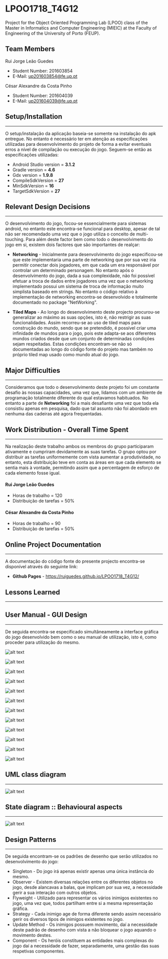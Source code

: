 # LPOO1718_T4G12

Project for the Object Oriented Programming Lab (LPOO) class of the Master in Informatics and Computer Engineering (MIEIC) at the Faculty of Engineering of the University of Porto (FEUP). 


## Team Members 


Rui Jorge Leão Guedes <br>
* Student Number: 201603854
* E-Mail: up201603854@fe.up.pt

César Alexandre da Costa Pinho <br>
* Student Number: 201604039
* E-Mail: up201604039@fe.up.pt 


## Setup/Installation
-----

O setup/instalação da aplicação baseia-se somente na instalação do apk entregue. No entanto é necessário ter em atenção as especificações utilizadas para desenvolvimento do projeto de forma a evitar eventuais erros a nível de compilação ou execução do jogo. Seguem-se então as especificações utilizadas:

* Android Studio version = **3.1.2**
* Gradle version = **4.6**
* Gdx version = **1.9.8**
* CompileSdkVersion = **27**
* MinSdkVersion = **16**
* TargetSdkVersion = **27**

## Relevant Design Decisions
-----

O desenvolvimento do jogo, focou-se essencialmente para sistemas android, no entanto este encontra-se funcional para desktop, apesar de tal não ser recomendado uma vez que o jogo utiliza o conceito de multi-touching. Para além deste factor bem como todo o desenvolvimento do jogo em si, existem dois factores que são importantes de realçar:

* **Networking** - Inicialmente para desenvolvimento do jogo especificou-se que este implementaria uma parte de networking que por sua vez iria permitir conectar dois jogadores, em que cada um era responsável por controlar um determinado personagem. No entanto após o desenvolvimento do jogo, dada a sua complexidade, não foi possível efetuar a troca de dados entre jogadores uma vez que o networking implementado possui um sistema de troca de informação muito simplista baseado em strings. No entanto o código relativo à implementação de networking encontra-se desenvolvido e totalmente documentado no package "NetWorking".

* **Tiled Maps** - Ao longo do desenvolvimento deste projecto procurou-se generalizar ao máximo as suas opções, isto é, não restrigir as suas funcionalidades. Assim recorreu-se ao uso de tiled maps para construção do mundo, sendo que se pretendido, é possível criar uma infinidade de mundos para o jogo, pois este adapta-se aos diferentes mundos criados desde que um conjunto de determinadas condições sejam respeitadas. Estas condições encontram-se não só documentadas ao longo do código fonte do projeto mas também no próprio tiled map usado como mundo atual do jogo.
  
## Major Difficulties
-----

Consideramos que todo o desenvolvimento deste projeto foi um constante desafio às nossas capacidades, uma vez que, lidamos com um ambiente de programação totalmente diferente do qual estavamos habituados. No entanto a parte de **Networking** foi a mais desafiante uma vez que toda ela consistiu apenas em pesquisa, dado que tal assunto não foi abordado em nenhuma das cadeiras até agora frequentadas.

## Work Distribution - Overall Time Spent 
-----

Na realização deste trabalho ambos os membros do grupo participaram ativamente e cumpriram devidamente as suas tarefas. O grupo optou por distribuir as tarefas uniformemente com vista aumentar a produtividade, no entanto, esta distribuição teve em conta as áreas em que cada elemento se sentia mais à vontade, permitindo assim que a percentagem de esforço de cada elemento fosse igual. 

#### Rui Jorge Leão Guedes <br>

* Horas de trabalho = 120
* Distribuição de tarefas = 50%

#### César Alexandre da Costa Pinho <br>

* Horas de trabalho = 90
* Distribuição de tarefas = 50%

## Online Project Documentation
-----

A documentação do código fonte do presente projecto encontra-se disponível através do seguinte link:

* **Github Pages** - https://ruiguedes.github.io/LPOO1718_T4G12/

## Lessons Learned
-----



## User Manual - GUI Design 
-----

  De seguida encontra-se especificado simultãneamente a interface gráfica do jogo desenvolvido bem como o seu manual de utilização, isto é, como proceder para utilização do mesmo. 

![alt text](https://github.com/RuiGuedes/LPOO1718_T4G12/blob/master/Unstoppable_Bros/FinalRelease/Screenshots/UserManual1.png)

![alt text](https://github.com/RuiGuedes/LPOO1718_T4G12/blob/master/Unstoppable_Bros/FinalRelease/Screenshots/UserManual2.png)

![alt text](https://github.com/RuiGuedes/LPOO1718_T4G12/blob/master/Unstoppable_Bros/FinalRelease/Screenshots/UserManual3.png)

![alt text](https://github.com/RuiGuedes/LPOO1718_T4G12/blob/master/Unstoppable_Bros/FinalRelease/Screenshots/UserManual4.png)

![alt text](https://github.com/RuiGuedes/LPOO1718_T4G12/blob/master/Unstoppable_Bros/FinalRelease/Screenshots/UserManual5.png)

![alt text](https://github.com/RuiGuedes/LPOO1718_T4G12/blob/master/Unstoppable_Bros/FinalRelease/Screenshots/UserManual6.png)

![alt text](https://github.com/RuiGuedes/LPOO1718_T4G12/blob/master/Unstoppable_Bros/FinalRelease/Screenshots/UserManual7.png)

![alt text](https://github.com/RuiGuedes/LPOO1718_T4G12/blob/master/Unstoppable_Bros/FinalRelease/Screenshots/UserManual8.png)

![alt text](https://github.com/RuiGuedes/LPOO1718_T4G12/blob/master/Unstoppable_Bros/FinalRelease/Screenshots/UserManual9.png)

![alt text](https://github.com/RuiGuedes/LPOO1718_T4G12/blob/master/Unstoppable_Bros/FinalRelease/Screenshots/UserManual10.png)

![alt text](https://github.com/RuiGuedes/LPOO1718_T4G12/blob/master/Unstoppable_Bros/FinalRelease/Screenshots/UserManual11.png)

![alt text](https://github.com/RuiGuedes/LPOO1718_T4G12/blob/master/Unstoppable_Bros/FinalRelease/Screenshots/UserManual12.png)


## UML class diagram 
-----

![alt text](https://github.com/RuiGuedes/LPOO1718_T4G12/blob/master/Unstoppable_Bros/Delivery/Diagrama%20UML.png)

## State diagram :: Behavioural aspects
-----

![alt text](https://github.com/RuiGuedes/LPOO1718_T4G12/blob/master/Unstoppable_Bros/FinalRelease/Screenshots/StateDiagram.png)

## Design Patterns
-----
De seguida encontram-se os padrões de desenho que serão utilizados no desenvolvimento do jogo:

* Singleton - Do jogo irá apenas existir apenas uma única instância do mesmo.
* Observer - Existem diversas relações entre os diferentes objetos no jogo, desde alancavas a balas, que implicam por sua vez, a necessidade gerir a sua interação com outros objetos.
* Flyweight - Utilizado para representar os vários inimigos existentes no jogo, uma vez que, todos partilham entre si a mesma representação gráfica.
* Strategy - Cada inimigo age de forma diferente sendo assim necessário gerir os diversos tipos de inimigos existentes no jogo.
* Update Method - Os inimigos possuem movimento, daí a necessidade deste padrão de desenho com vista a não bloquear o jogo aquando o movimento destes.
* Component - Os heróis constituem as entidades mais complexas do jogo daí a necessidade de fazer, separadamente, uma gestão das suas respetivas componentes.
